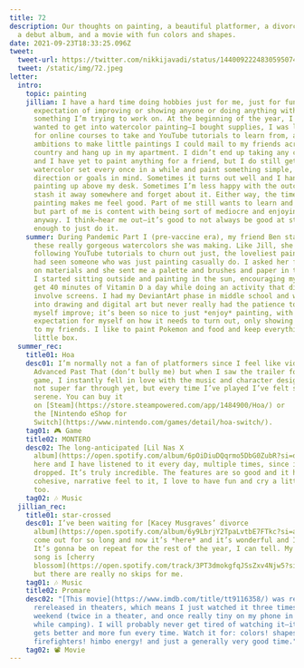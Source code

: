 ```yaml
---
title: 72
description: Our thoughts on painting, a beautiful platformer, a divorce album,
  a debut album, and a movie with fun colors and shapes.
date: 2021-09-23T18:33:25.096Z
tweet:
  tweet-url: https://twitter.com/nikkijavadi/status/1440092224830595074
  tweet: /static/img/72.jpeg
letter:
  intro:
    topic: painting
    jillian: I have a hard time doing hobbies just for me, just for fun, without the
      expectation of improving or showing anyone or doing anything with it. It’s
      something I’m trying to work on. At the beginning of the year, I decided I
      wanted to get into watercolor painting—I bought supplies, I was looking
      for online courses to take and YouTube tutorials to learn from, and I had
      ambitions to make little paintings I could mail to my friends across the
      country and hang up in my apartment. I didn’t end up taking any courses,
      and I have yet to paint anything for a friend, but I do still get out my
      watercolor set every once in a while and paint something simple, no
      direction or goals in mind. Sometimes it turns out well and I hang the
      painting up above my desk. Sometimes I’m less happy with the outcome and I
      stash it away somewhere and forget about it. Either way, the time I spend
      painting makes me feel good. Part of me still wants to learn and improve,
      but part of me is content with being sort of mediocre and enjoying myself
      anyway. I think—hear me out—it’s good to not always be good at stuff. It’s
      enough to just do it.
    summer: During Pandemic Part I (pre-vaccine era), my friend Ben started posting
      these really gorgeous watercolors she was making. Like Jill, she was
      following YouTube tutorials to churn out just, the loveliest paintings I
      had seen someone who was just painting casually do. I asked her for advice
      on materials and she sent me a palette and brushes and paper in the mail!
      I started sitting outside and painting in the sun, encouraging myself to
      get 40 minutes of Vitamin D a day while doing an activity that didn’t
      involve screens. I had my DeviantArt phase in middle school and was really
      into drawing and digital art but never really had the patience to let
      myself improve; it’s been so nice to just *enjoy* painting, with no
      expectation for myself on how it needs to turn out, only showing what I do
      to my friends. I like to paint Pokemon and food and keep everything in a
      little box.
  summer_rec:
    title01: Hoa
    desc01: I’m normally not a fan of platformers since I feel like video games have
      Advanced Past That (don’t bully me) but when I saw the trailer for this
      game, I instantly fell in love with the music and character design. I’m
      not super far through yet, but every time I’ve played I’ve felt sooooo
      serene. You can buy it
      on [Steam](https://store.steampowered.com/app/1484900/Hoa/) or
      the [Nintendo eShop for
      Switch](https://www.nintendo.com/games/detail/hoa-switch/).
    tag01: 🎮 Game
    title02: MONTERO
    desc02: The long-anticipated [Lil Nas X
      album](https://open.spotify.com/album/6pOiDiuDQqrmo5DbG0ZubR?si=d5e85d0b280d4fcb) is
      here and I have listened to it every day, multiple times, since it
      dropped. It’s truly incredible. The features are so good and it has such a
      cohesive, narrative feel to it, I love to have fun and cry a little bit
      too.
    tag02: 🎶 Music
  jillian_rec:
    title01: star-crossed
    desc01: I’ve been waiting for [Kacey Musgraves’ divorce
      album](https://open.spotify.com/album/6y9LbrjY2TpaLvtbE7FTkc?si=ad36a90e3db74ff4) to
      come out for so long and now it’s *here* and it’s wonderful and I love it.
      It’s gonna be on repeat for the rest of the year, I can tell. My favorite
      song is [cherry
      blossom](https://open.spotify.com/track/3PT3dmokgfqJSsZxv4Njw5?si=fc50f9b043bd41d0),
      but there are really no skips for me.
    tag01: 🎶 Music
    title02: Promare
    desc02: "[This movie](https://www.imdb.com/title/tt9116358/) was recently
      rereleased in theaters, which means I just watched it three times in one
      weekend (twice in a theater, and once really tiny on my phone in a tent
      while camping). I will probably never get tired of watching it—it just
      gets better and more fun every time. Watch it for: colors! shapes! music!
      firefighters! himbo energy! and just a generally very good time."
    tag02: 📽️ Movie
---
```

